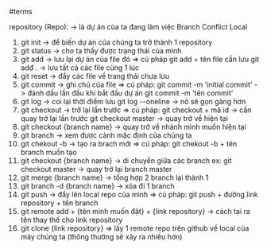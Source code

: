 #terms 

repository (Repo): -> là dự án của ta đang làm việc
Branch
Conflict
Local

1. git init -> để biến dự án của chúng ta trở thành 1 repository
2. git status -> cho ta thấy được trạng thái của mình
3. git add -> lưu lại dự án của file đó
=> cú pháp
    git add + tên file cần  lưu
    git adđ . -> lưu tất cả các file cùng 1 lúc
4. git reset -> đẩy các file về trang thái chưa lưu
5. git commit -> ghi chú của file
=> cú pháp: 
    git commit -m 'initial commit' -> đánh dấu lần đầu khi bắt đầu dự án
    git commit -m 'tên commit'
6. git log -> coi lại thời điểm lưu
    git log --oneline -> nó sẽ gọn gàng hơn
7. git checkout -> trỡ lại lần trước
=> cú pháp:
    git checkout + mã id -> cần quay trở lại lần trước
    git checkout master -> quay trở về hiện tại
8. git checkout {branch name} -> quay trở về nhành mình muốn hiện tại
9. git branch -> xem được cành mặc định của chúng ta
10. git chekout -b -> tạo ra brach mới 
=> cú pháp:
    git chekout -b + tên branch muốn tạo
11. git checkout {branch name} -> di chuyển giữa các branch
    ex: git checkout master -> quay trở lại branch master
12. git merge {branch name} -> tổng hợp 2 branch lại thành 1
13. git branch -d {branch name} -> xóa đi 1 branch 
14. git push -> đẩy lên local repo của mình
=> cú pháp:
    git push + đường link repository + tên branch
15. git remote add + {tên mình muốn đặt} + {link repository}
    -> cách tại ra tên thay thế cho link repository
16. git clone {link repository}
=> lấy 1 remote repo trên github về local của máy chúng ta (thông thường sẽ xảy ra nhiều hơn)